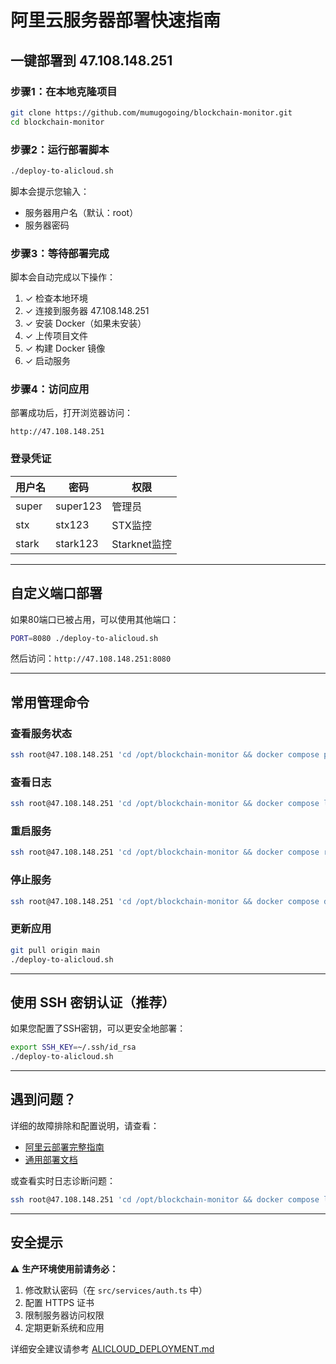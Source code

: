 # 阿里云服务器部署快速指南

## 一键部署到 47.108.148.251

### 步骤1：在本地克隆项目

```bash
git clone https://github.com/mumugogoing/blockchain-monitor.git
cd blockchain-monitor
```

### 步骤2：运行部署脚本

```bash
./deploy-to-alicloud.sh
```

脚本会提示您输入：
- 服务器用户名（默认：root）
- 服务器密码

### 步骤3：等待部署完成

脚本会自动完成以下操作：
1. ✓ 检查本地环境
2. ✓ 连接到服务器 47.108.148.251
3. ✓ 安装 Docker（如果未安装）
4. ✓ 上传项目文件
5. ✓ 构建 Docker 镜像
6. ✓ 启动服务

### 步骤4：访问应用

部署成功后，打开浏览器访问：

```
http://47.108.148.251
```

### 登录凭证

| 用户名 | 密码 | 权限 |
|--------|------|------|
| super  | super123 | 管理员 |
| stx    | stx123   | STX监控 |
| stark  | stark123 | Starknet监控 |

---

## 自定义端口部署

如果80端口已被占用，可以使用其他端口：

```bash
PORT=8080 ./deploy-to-alicloud.sh
```

然后访问：`http://47.108.148.251:8080`

---

## 常用管理命令

### 查看服务状态
```bash
ssh root@47.108.148.251 'cd /opt/blockchain-monitor && docker compose ps'
```

### 查看日志
```bash
ssh root@47.108.148.251 'cd /opt/blockchain-monitor && docker compose logs -f'
```

### 重启服务
```bash
ssh root@47.108.148.251 'cd /opt/blockchain-monitor && docker compose restart'
```

### 停止服务
```bash
ssh root@47.108.148.251 'cd /opt/blockchain-monitor && docker compose down'
```

### 更新应用
```bash
git pull origin main
./deploy-to-alicloud.sh
```

---

## 使用 SSH 密钥认证（推荐）

如果您配置了SSH密钥，可以更安全地部署：

```bash
export SSH_KEY=~/.ssh/id_rsa
./deploy-to-alicloud.sh
```

---

## 遇到问题？

详细的故障排除和配置说明，请查看：
- [阿里云部署完整指南](./ALICLOUD_DEPLOYMENT.md)
- [通用部署文档](./DEPLOYMENT.md)

或查看实时日志诊断问题：
```bash
ssh root@47.108.148.251 'cd /opt/blockchain-monitor && docker compose logs'
```

---

## 安全提示

⚠️ **生产环境使用前请务必：**
1. 修改默认密码（在 `src/services/auth.ts` 中）
2. 配置 HTTPS 证书
3. 限制服务器访问权限
4. 定期更新系统和应用

详细安全建议请参考 [ALICLOUD_DEPLOYMENT.md](./ALICLOUD_DEPLOYMENT.md#安全建议)
